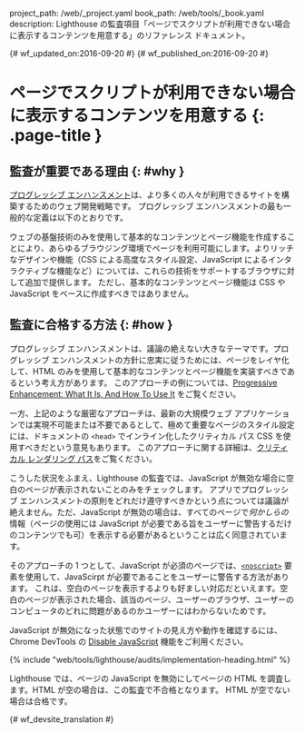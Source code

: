 project_path: /web/_project.yaml
book_path: /web/tools/_book.yaml
description: Lighthouse の監査項目「ページでスクリプトが利用できない場合に表示するコンテンツを用意する」のリファレンス ドキュメント。

{# wf_updated_on:2016-09-20 #}
{# wf_published_on:2016-09-20 #}

#  ページでスクリプトが利用できない場合に表示するコンテンツを用意する {: .page-title }

##  監査が重要である理由 {: #why }

[プログレッシブ エンハンスメント](https://en.wikipedia.org/wiki/Progressive_enhancement)は、より多くの人々が利用できるサイトを構築するためのウェブ開発戦略です。
プログレッシブ エンハンスメントの最も一般的な定義は以下のとおりです。


ウェブの基盤技術のみを使用して基本的なコンテンツとページ機能を作成することにより、あらゆるブラウジング環境でページを利用可能にします。よりリッチなデザインや機能（CSS
による高度なスタイル設定、JavaScript によるインタラクティブな機能など）については、これらの技術をサポートするブラウザに対して追加で提供します。
ただし、基本的なコンテンツとページ機能は CSS や JavaScript をベースに作成すべきではありません。


##  監査に合格する方法 {: #how }

プログレッシブ エンハンスメントは、議論の絶えない大きなテーマです。プログレッシブ エンハンスメントの方針に忠実に従うためには、ページをレイヤ化して、HTML
のみを使用して基本的なコンテンツとページ機能を実装すべきであるという考え方があります。
このアプローチの例については、[Progressive Enhancement: What It Is, And How To Use It](https://www.smashingmagazine.com/2009/04/progressive-enhancement-what-it-is-and-how-to-use-it/)
をご覧ください。


一方、上記のような厳密なアプローチは、最新の大規模ウェブ アプリケーションでは実現不可能または不要であるとして、極めて重要なページのスタイル設定には、ドキュメントの `<head>`
でインライン化したクリティカル パス CSS を使用すべきだという意見もあります。
このアプローチに関する詳細は、[クリティカル レンダリング パス](/web/fundamentals/performance/critical-rendering-path/)をご覧ください。

こうした状況をふまえ、Lighthouse の監査では、JavaScript が無効な場合に空白のページが表示されないことのみをチェックします。
アプリでプログレッシブ エンハンスメントの原則をどれだけ遵守すべきかという点については議論が絶えません。ただ、JavaScript
が無効の場合は、すべてのページで*何かしらの*情報（ページの使用には
JavaScript
が必要である旨をユーザーに警告するだけのコンテンツでも可）を表示する必要があるということは広く同意されています。


そのアプローチの 1 つとして、JavaScript が必須のページでは、[`<noscript>`](https://developer.mozilla.org/en-US/docs/Web/HTML/Element/noscript)
要素を使用して、JavaScirpt が必要であることをユーザーに警告する方法があります。
これは、空白のページを表示するよりも好ましい対応だといえます。空白のページが表示された場合、該当のページ、ユーザーのブラウザ、ユーザーのコンピュータのどれに問題があるのかユーザーにはわからないためです。




JavaScript が無効になった状態でのサイトの見え方や動作を確認するには、Chrome DevTools の [Disable JavaScript](/web/tools/chrome-devtools/settings#disable-js)
機能をご利用ください。


{% include "web/tools/lighthouse/audits/implementation-heading.html" %}

Lighthouse では、ページの JavaScript を無効にしてページの HTML を調査します。HTML が空の場合は、この監査で不合格となります。
HTML が空でない場合は合格です。



{# wf_devsite_translation #}
